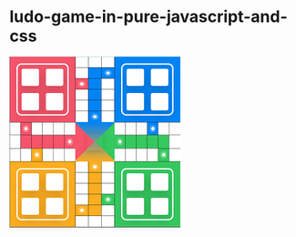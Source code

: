 # ludo-game-in-pure-javascript-and-css

[![N|Solid](https://raw.githubusercontent.com/webcodehindi/ludo-game-in-pure-javascript-and-css/main/bg.png)](https://nodesource.com/products/nsolid)
